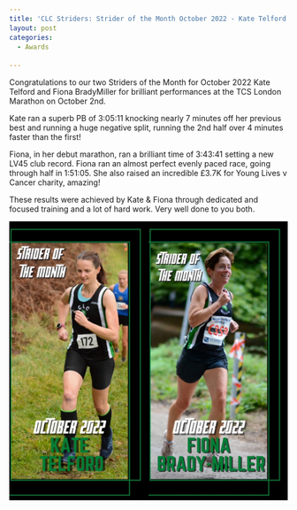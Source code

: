 ```yaml
---
title: 'CLC Striders: Strider of the Month October 2022 - Kate Telford and Fiona Brady-Miller'
layout: post
categories:
  - Awards

---
```


Congratulations to our two Striders of the Month for October 2022  Kate Telford and Fiona BradyMiller for brilliant performances at the TCS London Marathon on October 2nd.

Kate ran a superb PB of 3:05:11 knocking nearly 7 minutes off her previous best and running a huge negative split, running the 2nd half over 4 minutes faster than the first!

Fiona, in her debut marathon, ran a brilliant time of 3:43:41 setting a new LV45 club record. Fiona ran an almost perfect evenly paced race, going through half in 1:51:05. She also raised an incredible £3.7K for Young Lives v Cancer charity, amazing!

These results were achieved by Kate & Fiona through dedicated and focused training and a lot of hard work. Very well done to you both. 

![Strider of the month Kate Telford and Fiona Brady-Miller](/images/2022/11/2022-11-18-SOTM-October-2022.jpg "CLC Strider of the month October 2022 Kate Telford and Fiona Brady-Miller")


